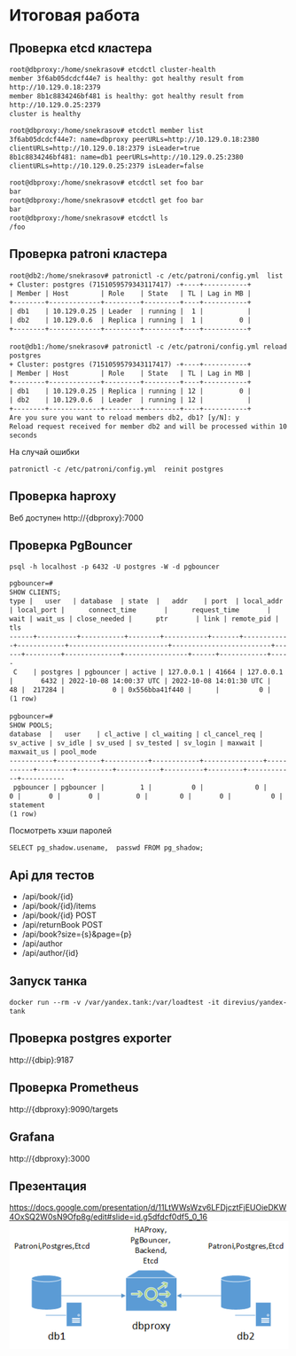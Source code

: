 # **Итоговая работа**

## **Проверка etcd кластера**

```
root@dbproxy:/home/snekrasov# etcdctl cluster-health
member 3f6ab05dcdcf44e7 is healthy: got healthy result from http://10.129.0.18:2379
member 8b1c8834246bf481 is healthy: got healthy result from http://10.129.0.25:2379
cluster is healthy
```

```
root@dbproxy:/home/snekrasov# etcdctl member list
3f6ab05dcdcf44e7: name=dbproxy peerURLs=http://10.129.0.18:2380 clientURLs=http://10.129.0.18:2379 isLeader=true
8b1c8834246bf481: name=db1 peerURLs=http://10.129.0.25:2380 clientURLs=http://10.129.0.25:2379 isLeader=false
```

```
root@dbproxy:/home/snekrasov# etcdctl set foo bar
bar
root@dbproxy:/home/snekrasov# etcdctl get foo bar
bar
root@dbproxy:/home/snekrasov# etcdctl ls
/foo
```

## **Проверка patroni кластера**

```
root@db2:/home/snekrasov# patronictl -c /etc/patroni/config.yml  list
+ Cluster: postgres (7151059579343117417) -+----+-----------+
| Member | Host        | Role    | State   | TL | Lag in MB |
+--------+-------------+---------+---------+----+-----------+
| db1    | 10.129.0.25 | Leader  | running |  1 |           |
| db2    | 10.129.0.6  | Replica | running |  1 |         0 |
+--------+-------------+---------+---------+----+-----------+

root@db1:/home/snekrasov# patronictl -c /etc/patroni/config.yml reload postgres
+ Cluster: postgres (7151059579343117417) -+----+-----------+
| Member | Host        | Role    | State   | TL | Lag in MB |
+--------+-------------+---------+---------+----+-----------+
| db1    | 10.129.0.25 | Replica | running | 12 |         0 |
| db2    | 10.129.0.6  | Leader  | running | 12 |           |
+--------+-------------+---------+---------+----+-----------+
Are you sure you want to reload members db2, db1? [y/N]: y
Reload request received for member db2 and will be processed within 10 seconds

```
На случай ошибки
```
patronictl -c /etc/patroni/config.yml  reinit postgres
```

## **Проверка haproxy**

Веб доступен http://{dbproxy}:7000

## **Проверка PgBouncer**

```postgresql
psql -h localhost -p 6432 -U postgres -W -d pgbouncer
```

```postgresql
pgbouncer=#
SHOW CLIENTS;
type |   user   | database  | state  |   addr    | port  | local_addr | local_port |      connect_time       |      request_time       | wait | wait_us | close_needed |      ptr       | link | remote_pid | tls 
------+----------+-----------+--------+-----------+-------+------------+------------+-------------------------+-------------------------+------+---------+--------------+----------------+------+------------+-----
 C    | postgres | pgbouncer | active | 127.0.0.1 | 41664 | 127.0.0.1  |       6432 | 2022-10-08 14:00:37 UTC | 2022-10-08 14:01:30 UTC |   48 |  217284 |            0 | 0x556bba41f440 |      |          0 | 
(1 row)

pgbouncer=#
SHOW POOLS;
database  |   user    | cl_active | cl_waiting | cl_cancel_req | sv_active | sv_idle | sv_used | sv_tested | sv_login | maxwait | maxwait_us | pool_mode 
-----------+-----------+-----------+------------+---------------+-----------+---------+---------+-----------+----------+---------+------------+-----------
 pgbouncer | pgbouncer |         1 |          0 |             0 |         0 |       0 |       0 |         0 |        0 |       0 |          0 | statement
(1 row)

```
Посмотреть хэши паролей
```
SELECT pg_shadow.usename,  passwd FROM pg_shadow;
```

## **Api для тестов**

- /api/book/{id}
- /api/book/{id}/items
- /api/book/{id} POST
- /api/returnBook POST
- /api/book?size={s}&page={p}
- /api/author
- /api/author/{id}

## **Запуск танка**
```
docker run --rm -v /var/yandex.tank:/var/loadtest -it direvius/yandex-tank
```
## **Проверка postgres exporter**
http://{dbip}:9187

## **Проверка Prometheus**
http://{dbproxy}:9090/targets

## **Grafana**
http://{dbproxy}:3000

## **Презентация**
https://docs.google.com/presentation/d/11LtWWsWzv6LFDjcztFjEUOieDKW4OxSQ2W0sN9Ofp8g/edit#slide=id.g5dfdcf0df5_0_16
![](postgres.png)